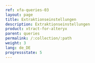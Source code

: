 ```yaml
---
ref: xfa-queries-03
layout: page
title: Extraktionseinstellungen
description: Extraktionseinstellungen
product: xtract-for-alteryx
parent: queries
permalink: /:collection/:path
weight: 3
lang: de_DE
progressstate: 5
---
```


